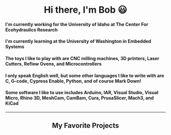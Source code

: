 <p>
  <h1 align="center"><b>Hi there, I'm Bob 😃
  </h1>
</p>

#### I'm currently working for the University of Idaho at The Center For Ecohydraulics Research
#### I'm currently learning at the University of Washington in Embedded Systems
#### The toys I like to play with are CNC milling machines, 3D printers, Laser Cutters, Reflow Ovens, and Microcontrollers
#### I only speak English well, but some other languages I like to write with are C, G-code, Cypress Enable, Python, and of course Mark Down!
#### Some software I like to use includes Arduino, IAR, Visual Studio, Visual Micro, Rhino 3D, MeshCam, CamBam, Cura, PrusaSlicer, Mach3, and KiCad
----
  <h2 align="center">My Favorite Projects</h2>
<!--
**bobbasham/bobbasham** is a ✨ _special_ ✨ repository because its `README.md` (this file) appears on your GitHub profile.

Here are some ideas to get you started:

- 🔭 I’m currently working on ...
- 🌱 I’m currently learning ...
- 👯 I’m looking to collaborate on ...
- 🤔 I’m looking for help with ...
- 💬 Ask me about ...
- 📫 How to reach me: ...
- 😄 Pronouns: ...
- ⚡ Fun fact: ...
-->
